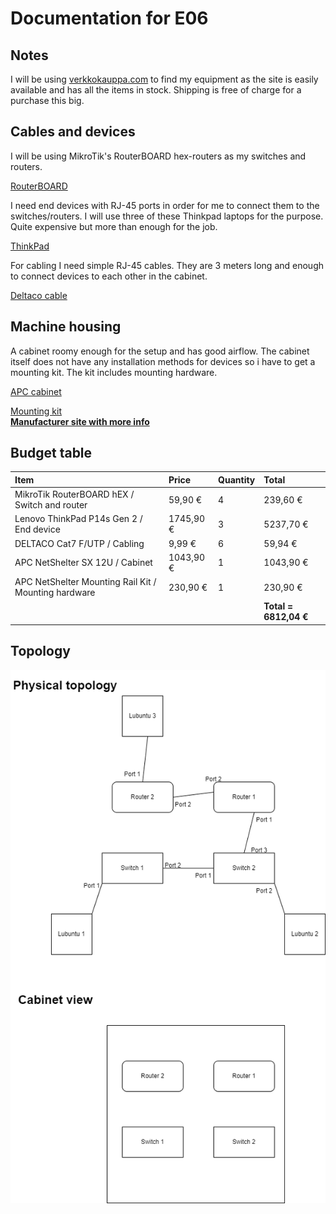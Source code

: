 # Documentation for E06

## Notes
I will be using [verkkokauppa.com](https://www.verkkokauppa.com/fi/etusivu) to find my equipment as the site is easily available and has all the items in stock. Shipping is free of charge for a purchase this big.

## Cables and devices
I will be using MikroTik's RouterBOARD hex-routers as my switches and routers.

[RouterBOARD](https://www.verkkokauppa.com/fi/product/739921/MikroTik-RouterBOARD-hEX-reititin)

I need end devices with RJ-45 ports in order for me to connect them to the switches/routers. I will use three of these Thinkpad laptops for the purpose. Quite expensive but more than enough for the job.

[ThinkPad](https://www.verkkokauppa.com/fi/product/762391/Lenovo-ThinkPad-P14s-Gen-2-14-kannettava-Win-10-Pro-21A0004R)

For cabling I need simple RJ-45 cables. They are 3 meters long and enough to connect devices to each other in the cabinet.

[Deltaco cable](https://www.verkkokauppa.com/fi/product/82359/DELTACO-Cat7-F-UTP-laitekaapeli-2-m-harmaa)

## Machine housing
A cabinet roomy enough for the setup and has good airflow. The cabinet itself does not have any installation methods for devices so i have to get a mounting kit. The kit includes mounting hardware.

[APC cabinet](https://www.verkkokauppa.com/fi/product/694409/APC-NetShelter-SX-12U-rakkikaappi)

[Mounting kit](https://www.verkkokauppa.com/fi/product/688642/APC-NetShelter-CX-Mini-12U-Vertical-Mounting-Rail-Kit-rakkia/lisatiedot)  
**[Manufacturer site with more info](https://www.apc.com/shop/us/en/products/APC-NetShelter-CX-Mounting-Rail-Kit-Vertical-Black-536H-x-120W-x-56D-mm/P-AR4000MV12U)**


## Budget table
| Item | Price | Quantity | Total |
| :--- | :--- | :--- | :--- |
| MikroTik RouterBOARD hEX / Switch and router | 59,90 € | 4 | 239,60 € |
| Lenovo ThinkPad P14s Gen 2 / End device | 1745,90 € | 3 | 5237,70 € |
| DELTACO Cat7 F/UTP / Cabling | 9,99 € | 6 | 59,94 € |
| APC NetShelter SX 12U / Cabinet | 1043,90 € | 1 | 1043,90 € |
| APC NetShelter Mounting Rail Kit / Mounting hardware | 230,90 € | 1 | 230,90 € |
|||| **Total = 6812,04 €**|

## Topology
![](documentation/E06/Topologies-EX6_topo.drawio.png)
